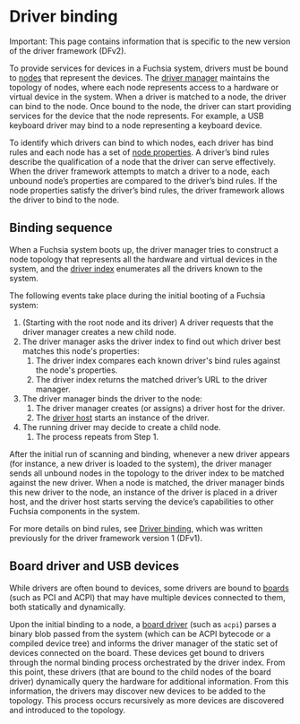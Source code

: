 # Driver binding

Important: This page contains information that is specific to the new
version of the driver framework (DFv2).

To provide services for devices in a Fuchsia system, drivers must be bound to
[nodes][nodes] that represent the devices. The [driver manager][driver-manager]
maintains the topology of nodes, where each node represents access to a hardware
or virtual device in the system. When a driver is matched to a node, the
driver can bind to the node. Once bound to the node, the driver can start
providing services for the device that the node represents. For example, a USB
keyboard driver may bind to a node representing a keyboard device.

To identify which drivers can bind to which nodes, each driver has
bind rules and each node has a set of [node properties][node-properties].
A driver’s bind rules describe the qualification of a node that the driver can
serve effectively. When the driver framework attempts to match a driver to
a node, each unbound node’s properties are compared to the driver’s
bind rules. If the node properties satisfy the driver’s bind rules,
the driver framework allows the driver to bind to the node.

## Binding sequence

When a Fuchsia system boots up, the driver manager tries to construct a node
topology that represents all the hardware and virtual devices in the system,
and the [driver index][driver-index] enumerates all the drivers known to
the system.

The following events take place during the initial booting of a Fuchsia system:

1. (Starting with the root node and its driver) A driver requests that the
   driver manager creates a new child node.
2. The driver manager asks the driver index to find out which driver
   best matches this node's properties:
    1. The driver index compares each known driver's bind rules against the
       node's properties.
    2. The driver index returns the matched driver’s URL to the driver manager.
3. The driver manager binds the driver to the node:
    1. The driver manager creates (or assigns) a driver host for the driver.
    2. The [driver host][driver-host] starts an instance of the driver.
4. The running driver may decide to create a child node.
    1. The process repeats from Step 1.

After the initial run of scanning and binding, whenever a new driver appears
(for instance, a new driver is loaded to the system), the driver manager sends
all unbound nodes in the topology to the driver index to be matched against
the new driver. When a node is matched, the driver manager
binds this new driver to the node, an instance of the driver is placed
in a driver host, and the driver host starts serving the device’s capabilities
to other Fuchsia components in the system.

For more details on bind rules, see [Driver binding][driver-binding-dfv1], which
was written previously for the driver framework version 1 (DFv1).

## Board driver and USB devices

While drivers are often bound to devices, some drivers are bound to
[boards](/glossary/README.md#board) (such as PCI and ACPI) that may
have multiple devices connected to them, both statically and dynamically.

Upon the initial binding to a node, a [board driver](/glossary/README.md#board-driver)
(such as `acpi`) parses a binary blob passed from the system (which can be
ACPI bytecode or a compiled device tree) and informs the driver manager of the
static set of devices connected on the board. These devices get bound to drivers
through the normal binding process orchestrated by the driver index.  From this point,
these drivers (that are bound to the child nodes of the board driver) dynamically
query the hardware for additional information. From this information, the
drivers may discover new devices to be added to the topology. This process
occurs recursively as more devices are discovered and introduced to the
topology.

<!-- Reference links -->

[components]: /concepts/components/v2/README.md
[driver-framework]: driver_framework.md
[driver-manager]: driver_framework.md#driver_manager
[driver-host]: driver_framework.md#driver_host
[driver-index]: driver_framework.md#driver_index
[driver-runtime]: driver_framework.md#driver_runtime
[fidl-interface]: driver_framework.md#fidl_interface
[nodes]: drivers_and_nodes.md
[node-properties]: drivers_and_nodes.md#node_attributes
[node-capabilities]: drivers_and_nodes.md#node_capabilities
[driver-binding-dfv1]: /development/drivers/concepts/device_driver_model/driver-binding.md
